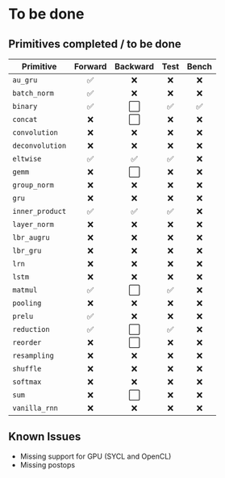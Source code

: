 # To be done

## Primitives completed / to be done

| Primitive         | Forward | Backward | Test | Bench |
| ------------------ | :------: | :------: | :--: | :---: |
| `au_gru`          |    ✅    |    ❌    |  ❌  |  ❌   |
| `batch_norm`      |    ✅    |    ❌    |  ❌  |  ❌   |
| `binary`          |    ✅    |    ⬜    |  ✅  |  ✅   |
| `concat`          |    ❌    |    ⬜    |  ❌  |  ❌   | 
| `convolution`     |    ❌    |    ❌    |  ❌  |  ❌   |
| `deconvolution`   |    ❌    |    ❌    |  ❌  |  ❌   |
| `eltwise`         |    ✅    |    ✅    |  ✅  |  ❌   |
| `gemm`            |    ❌    |    ⬜    |  ❌  |  ❌   | 
| `group_norm`      |    ❌    |    ❌    |  ❌  |  ❌   |
| `gru`             |    ❌    |    ❌    |  ❌  |  ❌   |
| `inner_product`   |    ✅    |    ✅    |  ✅  |  ❌   |
| `layer_norm`      |    ❌    |    ❌    |  ❌  |  ❌   |
| `lbr_augru`       |    ❌    |    ❌    |  ❌  |  ❌   | 
| `lbr_gru`         |    ❌    |    ❌    |  ❌  |  ❌   | 
| `lrn`             |    ❌    |    ❌    |  ❌  |  ❌   |
| `lstm`            |    ❌    |    ❌    |  ❌  |  ❌   |
| `matmul`          |    ✅    |    ⬜    |  ✅  |  ❌   |
| `pooling`         |    ❌    |    ❌    |  ❌  |  ❌   |
| `prelu`           |    ✅    |    ❌    |  ❌  |  ❌   |
| `reduction`       |    ✅    |    ⬜    |  ✅  |  ❌   | 
| `reorder`         |    ❌    |    ⬜    |  ❌  |  ❌   | 
| `resampling`      |    ❌    |    ❌    |  ❌  |  ❌   |
| `shuffle`         |    ❌    |    ❌    |  ❌  |  ❌   |
| `softmax`         |    ❌    |    ❌    |  ❌  |  ❌   |
| `sum`             |    ❌    |    ⬜    |  ❌  |  ❌   | 
| `vanilla_rnn`     |    ❌    |    ❌    |  ❌  |  ❌   |

## Known Issues

- Missing support for GPU (SYCL and OpenCL)
- Missing postops
